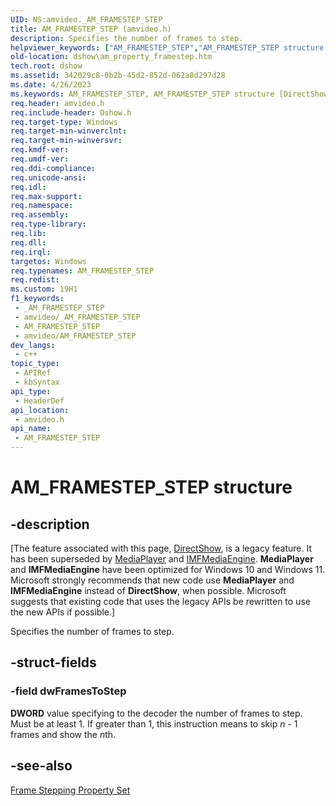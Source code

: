 ```yaml
---
UID: NS:amvideo._AM_FRAMESTEP_STEP
title: AM_FRAMESTEP_STEP (amvideo.h)
description: Specifies the number of frames to step.
helpviewer_keywords: ["AM_FRAMESTEP_STEP","AM_FRAMESTEP_STEP structure [DirectShow]","AM_PROPERTY_FRAMESTEPStructure","_AM_FRAMESTEP_STEP","amvideo/AM_FRAMESTEP_STEP","dshow.am_property_framestep"]
old-location: dshow\am_property_framestep.htm
tech.root: dshow
ms.assetid: 342029c8-0b2b-45d2-852d-062a8d297d28
ms.date: 4/26/2023
ms.keywords: AM_FRAMESTEP_STEP, AM_FRAMESTEP_STEP structure [DirectShow], AM_PROPERTY_FRAMESTEPStructure, _AM_FRAMESTEP_STEP, amvideo/AM_FRAMESTEP_STEP, dshow.am_property_framestep
req.header: amvideo.h
req.include-header: Dshow.h
req.target-type: Windows
req.target-min-winverclnt: 
req.target-min-winversvr: 
req.kmdf-ver: 
req.umdf-ver: 
req.ddi-compliance: 
req.unicode-ansi: 
req.idl: 
req.max-support: 
req.namespace: 
req.assembly: 
req.type-library: 
req.lib: 
req.dll: 
req.irql: 
targetos: Windows
req.typenames: AM_FRAMESTEP_STEP
req.redist: 
ms.custom: 19H1
f1_keywords:
 - _AM_FRAMESTEP_STEP
 - amvideo/_AM_FRAMESTEP_STEP
 - AM_FRAMESTEP_STEP
 - amvideo/AM_FRAMESTEP_STEP
dev_langs:
 - c++
topic_type:
 - APIRef
 - kbSyntax
api_type:
 - HeaderDef
api_location:
 - amvideo.h
api_name:
 - AM_FRAMESTEP_STEP
---
```


# AM_FRAMESTEP_STEP structure


## -description

\[The feature associated with this page, [DirectShow](/windows/win32/directshow/directshow), is a legacy feature. It has been superseded by [MediaPlayer](/uwp/api/Windows.Media.Playback.MediaPlayer) and [IMFMediaEngine](/windows/win32/api/mfmediaengine/nn-mfmediaengine-imfmediaengine). **MediaPlayer** and **IMFMediaEngine** have been optimized for Windows 10 and Windows 11. Microsoft strongly recommends that new code use **MediaPlayer** and **IMFMediaEngine** instead of **DirectShow**, when possible. Microsoft suggests that existing code that uses the legacy APIs be rewritten to use the new APIs if possible.\]

Specifies the number of frames to step.

## -struct-fields

### -field dwFramesToStep

<b>DWORD</b> value specifying to the decoder the number of frames to step. Must be at least 1. If greater than 1, this instruction means to skip <i>n</i> - 1 frames and show the <i>n</i>th.

## -see-also

<a href="/windows/desktop/DirectShow/frame-stepping-property-set">Frame Stepping Property Set</a>